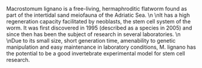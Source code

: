[//]: # (Created by ./bin/manage_files.pl from ./species/Macrostomum_lignano/Macrostomum_lignano.about.html on Thu Jun 11 13:44:36 2020)
Macrostomum lignano is a free-living, hermaphroditic flatworm found as part of the intertidal sand meiofauna of the Adriatic Sea. \n\nIt has a high regeneration capacity facilitated by neoblasts, the stem cell system of the worm. It was first discovered in 1995 (described as a species in 2005) and since then has been the subject of research in several laboratories.\n\nDue to its small size, short generation time, amenability to genetic manipulation and easy maintenance in laboratory conditions, M. lignano has the potential to be a good invertebrate experimental model for stem cell research.

